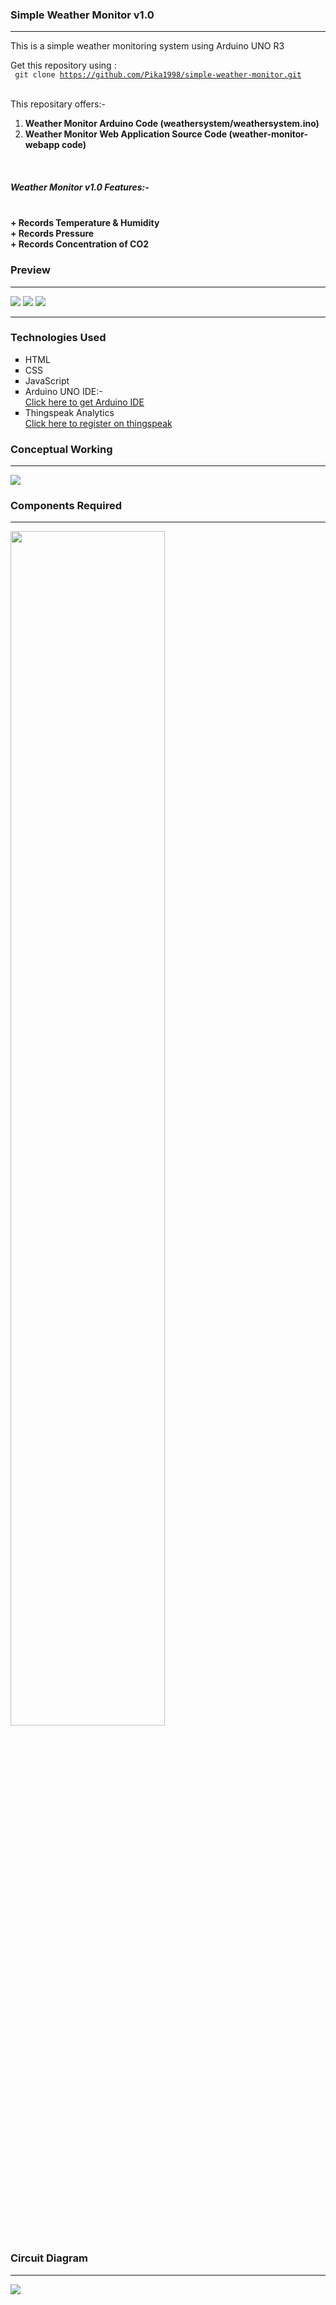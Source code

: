 <h3>Simple Weather Monitor v1.0 </h3>
<hr/>
This is a simple weather monitoring system using Arduino UNO R3 

Get this repository using : <br>
<code> git clone https://github.com/Pika1998/simple-weather-monitor.git </code>
<br>

This repositary offers:- <br>
<ol>
   <li>
      <b> Weather Monitor Arduino Code (weathersystem/weathersystem.ino) </b>
   </li>
   <li>
      <b> Weather Monitor Web Application Source Code (weather-monitor-webapp code) </b>
   </li>
   </ol>
<br>
<b>
<h5> Weather Monitor v1.0 Features:-</h5><br>
+ Records Temperature & Humidity<br>
+ Records Pressure<br>
+ Records Concentration of CO2<br>
   </b>
<h3> Preview </h3>
<hr/>
<img src="Preview/dashboard-preview.png">
<img src="Preview/temperature_details.png">
<img src="Preview/humidity_details.png">
<hr/>
<h3> Technologies Used </h3>
<ul type="square">
   <li> HTML </li>
  <li> CSS </li>
  <li> JavaScript </li>
  <li> Arduino UNO IDE:- </li>
  <a href="https://www.arduino.cc/en/Main/Software"> Click here to get Arduino IDE </a>
  <li> Thingspeak Analytics </li>
  <a href="https://thingspeak.com/"> Click here to register on thingspeak </a>
  </ul>
<h3> Conceptual Working </h3>
<hr/>
<img src="Preview/working.png">
<h3> Components Required </h3>
<hr/>
<img src="Preview/components.png" width="70%">
<h3> Circuit Diagram </h3>
<hr/>
<img src="Preview/circuit_diagram.png">

